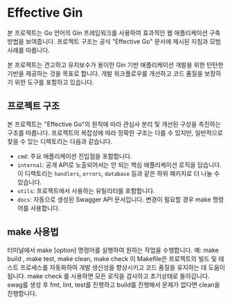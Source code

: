 # Effective Gin

본 프로젝트는 Go 언어의 Gin 프레임워크를 사용하여 효과적인 웹 애플리케이션 구축 방법을 보여줍니다. 프로젝트 구조는 공식 "Effective Go" 문서에 제시된 지침과 모범 사례를 따릅니다.

본 프로젝트는 견고하고 유지보수가 용이한 Gin 기반 애플리케이션 개발을 위한 탄탄한 기반을 제공하는 것을 목표로 합니다. 개발 워크플로우를 개선하고 코드 품질을 보장하기 위한 도구를 포함하고 있습니다.

## 프로젝트 구조

본 프로젝트는 "Effective Go"의 원칙에 따라 관심사 분리 및 개선된 구성을 촉진하는 구조를 따릅니다. 프로젝트의 복잡성에 따라 정확한 구조는 다를 수 있지만, 일반적으로 찾을 수 있는 디렉토리는 다음과 같습니다.

* `cmd`: 주요 애플리케이션 진입점을 포함합니다.
* `internal`: 공개 API로 노출되어서는 안 되는 핵심 애플리케이션 로직을 담습니다. 이 디렉토리는 `handlers`, `errors`, `database` 등과 같은 하위 패키지로 더 나눌 수 있습니다.
* `utils`: 프로젝트에서 사용하는 유틸리티를 포함합니다.
* `docs`: 자동으로 생성된 Swagger API 문서입니다. 변경이 필요할 경우 make 명령어를 사용합니다.

## make 사용법

터미널에서 make [option] 명령어를 실행하여 원하는 작업을 수행합니다.
예: make build , make test, make clean, make check
이 Makefile은 프로젝트의 빌드 및 테스트 프로세스를 자동화하여 개발 생산성을 향상시키고 코드 품질을 유지하는 데 도움이 됩니다.
make check 를 사용하면 모든 로직을 검사하고 초기상태로 돌아갑니다. 
swag를 생성 후 fmt, lint, test를 진행하고 build를 진행해서 문제가 없다면 clean을 진행합니다.